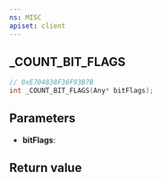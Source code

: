 ```yaml
---
ns: MISC
apiset: client
---
```

## _COUNT_BIT_FLAGS

```c
// 0xE704838F36F93B7B
int _COUNT_BIT_FLAGS(Any* bitFlags);
```


## Parameters
* **bitFlags**:

## Return value